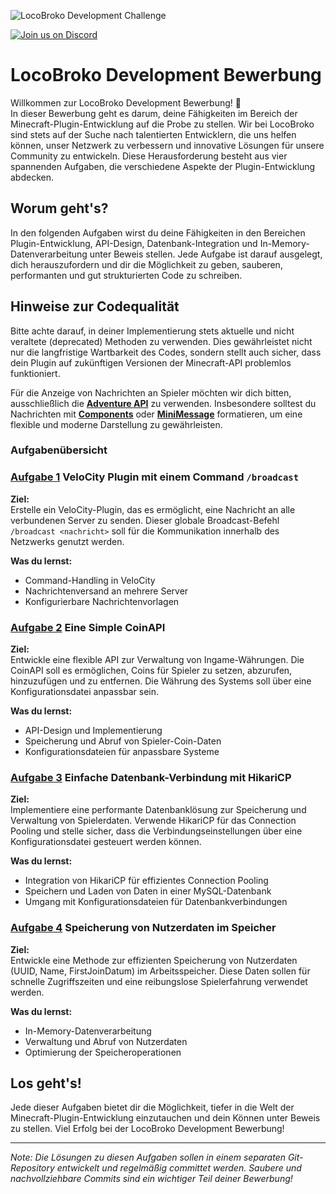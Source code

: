 ![LocoBroko Development Challenge](https://i.imgur.com/ZSgfGQk.png)

[![Join us on Discord](https://img.shields.io/discord/1221953014039052318.svg?label=Join%20us%20on%20Discord&logo=discord&colorB=7289DA)](https://discord.gg/PqYvqFmXS9)

# LocoBroko Development Bewerbung

Willkommen zur LocoBroko Development Bewerbung! 🚀  
In dieser Bewerbung geht es darum, deine Fähigkeiten im Bereich der Minecraft-Plugin-Entwicklung auf die Probe zu stellen. Wir bei LocoBroko sind stets auf der Suche nach talentierten Entwicklern, die uns helfen können, unser Netzwerk zu verbessern und innovative Lösungen für unsere Community zu entwickeln. Diese Herausforderung besteht aus vier spannenden Aufgaben, die verschiedene Aspekte der Plugin-Entwicklung abdecken.

## Worum geht's?

In den folgenden Aufgaben wirst du deine Fähigkeiten in den Bereichen Plugin-Entwicklung, API-Design, Datenbank-Integration und In-Memory-Datenverarbeitung unter Beweis stellen. Jede Aufgabe ist darauf ausgelegt, dich herauszufordern und dir die Möglichkeit zu geben, sauberen, performanten und gut strukturierten Code zu schreiben.

## Hinweise zur Codequalität 

Bitte achte darauf, in deiner Implementierung stets aktuelle und nicht veraltete (deprecated) Methoden zu verwenden. Dies gewährleistet nicht nur die langfristige Wartbarkeit des Codes, sondern stellt auch sicher, dass dein Plugin auf zukünftigen Versionen der Minecraft-API problemlos funktioniert.

Für die Anzeige von Nachrichten an Spieler möchten wir dich bitten, ausschließlich die [**Adventure API**](https://docs.advntr.dev/) zu verwenden. Insbesondere solltest du Nachrichten mit [**Components**](https://docs.advntr.dev/text.html) oder [**MiniMessage**](https://docs.advntr.dev/minimessage/index.html) formatieren, um eine flexible und moderne Darstellung zu gewährleisten.


### Aufgabenübersicht

### [Aufgabe 1](https://github.com/HunterTagOG/Bewerbungsaufgaben-LocoBroko/blob/main/Aufgabe_1.md:) VeloCity Plugin mit einem Command `/broadcast`

**Ziel:**  
Erstelle ein VeloCity-Plugin, das es ermöglicht, eine Nachricht an alle verbundenen Server zu senden. Dieser globale Broadcast-Befehl `/broadcast <nachricht>` soll für die Kommunikation innerhalb des Netzwerks genutzt werden.

**Was du lernst:**  
- Command-Handling in VeloCity
- Nachrichtenversand an mehrere Server
- Konfigurierbare Nachrichtenvorlagen

### [Aufgabe 2](https://github.com/HunterTagOG/Bewerbungsaufgaben-LocoBroko/blob/main/Aufgabe_2.md:) Eine Simple CoinAPI

**Ziel:**  
Entwickle eine flexible API zur Verwaltung von Ingame-Währungen. Die CoinAPI soll es ermöglichen, Coins für Spieler zu setzen, abzurufen, hinzuzufügen und zu entfernen. Die Währung des Systems soll über eine Konfigurationsdatei anpassbar sein.

**Was du lernst:**  
- API-Design und Implementierung
- Speicherung und Abruf von Spieler-Coin-Daten
- Konfigurationsdateien für anpassbare Systeme

### [Aufgabe 3](https://github.com/HunterTagOG/Bewerbungsaufgaben-LocoBroko/blob/main/Aufgabe_3.md:) Einfache Datenbank-Verbindung mit HikariCP

**Ziel:**  
Implementiere eine performante Datenbanklösung zur Speicherung und Verwaltung von Spielerdaten. Verwende HikariCP für das Connection Pooling und stelle sicher, dass die Verbindungseinstellungen über eine Konfigurationsdatei gesteuert werden können.

**Was du lernst:**  
- Integration von HikariCP für effizientes Connection Pooling
- Speichern und Laden von Daten in einer MySQL-Datenbank
- Umgang mit Konfigurationsdateien für Datenbankverbindungen

### [Aufgabe 4](https://github.com/HunterTagOG/Bewerbungsaufgaben-LocoBroko/blob/main/Aufgabe_4.md:) Speicherung von Nutzerdaten im Speicher

**Ziel:**  
Entwickle eine Methode zur effizienten Speicherung von Nutzerdaten (UUID, Name, FirstJoinDatum) im Arbeitsspeicher. Diese Daten sollen für schnelle Zugriffszeiten und eine reibungslose Spielerfahrung verwendet werden.

**Was du lernst:**  
- In-Memory-Datenverarbeitung
- Verwaltung und Abruf von Nutzerdaten
- Optimierung der Speicheroperationen

## Los geht's!

Jede dieser Aufgaben bietet dir die Möglichkeit, tiefer in die Welt der Minecraft-Plugin-Entwicklung einzutauchen und dein Können unter Beweis zu stellen. Viel Erfolg bei der LocoBroko Development Bewerbung!

---

_Note: Die Lösungen zu diesen Aufgaben sollen in einem separaten Git-Repository entwickelt und regelmäßig committet werden. Saubere und nachvollziehbare Commits sind ein wichtiger Teil deiner Bewerbung!_
